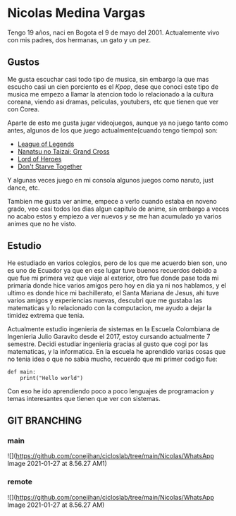 # **Nicolas Medina Vargas**


Tengo 19 años, naci en Bogota el 9 de mayo del 2001. Actualemente vivo con mis padres, dos hermanas, un gato y un pez.

## **Gustos**

Me gusta escuchar casi todo tipo de musica, sin embargo la que mas escucho casi un cien porciento es el *Kpop*, dese que conoci este tipo de musica me empezo a llamar la atencion todo lo relacionado a la cultura coreana, viendo asi dramas, peliculas, youtubers, etc que tienen que ver con Corea.

Aparte de esto me gusta jugar videojuegos, aunque ya no juego tanto como antes, algunos de los que juego actualmente(cuando tengo tiempo) son:
* [League of Legends](https://na.leagueoflegends.com/es-mx/)
* [Nanatsu no Taizai: Grand Cross](https://7dsgc.netmarble.com/es)
* [Lord of Heroes](https://blog-en.lordofheroes.com/)
* [Don't Starve Together](https://www.klei.com/games/dont-starve-together)

Y algunas veces juego en mi consola algunos juegos como naruto, just dance, etc.

Tambien me gusta ver anime, empece a verlo cuando estaba en noveno grado, veo casi todos los dias algun capitulo de anime, sin embargo a veces no acabo estos y empiezo a ver nuevos y se me han acumulado ya varios animes que no he visto.


## **Estudio**

He estudiado en varios colegios, pero de los que me acuerdo bien son, uno es uno de Ecuador ya que en ese lugar tuve buenos recuerdos debido a que fue mi primera vez que viaje al exterior, otro fue donde pase toda mi primaria donde hice varios amigos pero hoy en dia ya ni nos hablamos, y el ultimo es donde hice mi bachillerato, el Santa Mariana de Jesus, ahi tuve varios amigos y experiencias nuevas, descubri que me gustaba las matematicas y lo relacionado con la computacion, me ayudo a dejar la timidez extrema que tenia.

Actualmente estudio ingenieria de sistemas en la Escuela Colombiana de Ingenieria Julio Garavito desde el 2017, estoy cursando actualmente 7 semestre. Decidi estudiar ingenieria gracias al gusto que cogi por las matematicas, y la informatica. En la escuela he aprendido varias cosas que no tenia idea o que no sabia mucho, recuerdo que mi primer codigo fue:

```
def main:
    print("Hello world")
```

Con eso he ido aprendiendo poco a poco lenguajes de programacion y temas interesantes que tienen que ver con sistemas.

## **GIT BRANCHING**

### main
![](https://github.com/conejihan/cicloslab/tree/main/Nicolas/WhatsApp Image 2021-01-27 at 8.56.27 AM1)

### remote
![](https://github.com/conejihan/cicloslab/tree/main/Nicolas/WhatsApp Image 2021-01-27 at 8.56.27 AM)

